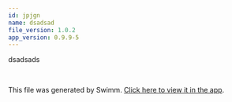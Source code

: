 ```yaml
---
id: jpjgn
name: dsadsad
file_version: 1.0.2
app_version: 0.9.9-5
---
```


dsadsads






<br/>

This file was generated by Swimm. [Click here to view it in the app](http://localhost:5000/repos/Z2l0aHViJTNBJTNBdGVzdC1naXRodWItYXBwJTNBJTNBc3dpbW1pbw==/docs/jpjgn).